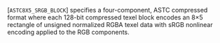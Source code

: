 [`ASTC8X5_SRGB_BLOCK`] specifies a four-component, ASTC
compressed format where each 128-bit compressed texel block encodes an
8×5 rectangle of unsigned normalized RGBA texel data with sRGB
nonlinear encoding applied to the RGB components.